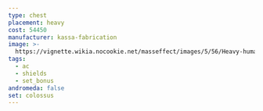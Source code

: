 ```yaml
---
type: chest
placement: heavy
cost: 54450
manufacturer: kassa-fabrication
image: >-
  https://vignette.wikia.nocookie.net/masseffect/images/5/56/Heavy-human-Colossus.png/revision/latest/scale-to-width-down/160?cb=20100209161006
tags:
  - ac
  - shields
  - set_bonus
andromeda: false
set: colossus
---
```

